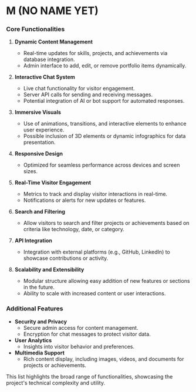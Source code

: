 # M (NO NAME YET)

### Core Functionalities  
1. **Dynamic Content Management**  
   - Real-time updates for skills, projects, and achievements via database integration.  
   - Admin interface to add, edit, or remove portfolio items dynamically.  

2. **Interactive Chat System**  
   - Live chat functionality for visitor engagement.  
   - Server API calls for sending and receiving messages.  
   - Potential integration of AI or bot support for automated responses.  

3. **Immersive Visuals**  
   - Use of animations, transitions, and interactive elements to enhance user experience.  
   - Possible inclusion of 3D elements or dynamic infographics for data presentation.  

4. **Responsive Design**  
   - Optimized for seamless performance across devices and screen sizes.  

5. **Real-Time Visitor Engagement**  
   - Metrics to track and display visitor interactions in real-time.  
   - Notifications or alerts for new updates or features.  

6. **Search and Filtering**  
   - Allow visitors to search and filter projects or achievements based on criteria like technology, date, or category.  

7. **API Integration**  
   - Integration with external platforms (e.g., GitHub, LinkedIn) to showcase contributions or activity.  

8. **Scalability and Extensibility**  
   - Modular structure allowing easy addition of new features or sections in the future.  
   - Ability to scale with increased content or user interactions.  

### Additional Features  
- **Security and Privacy**  
   - Secure admin access for content management.  
   - Encryption for chat messages to protect visitor data.  
- **User Analytics**  
   - Insights into visitor behavior and preferences.  
- **Multimedia Support**  
   - Rich content display, including images, videos, and documents for projects or achievements.  

This list highlights the broad range of functionalities, showcasing the project's technical complexity and utility.
